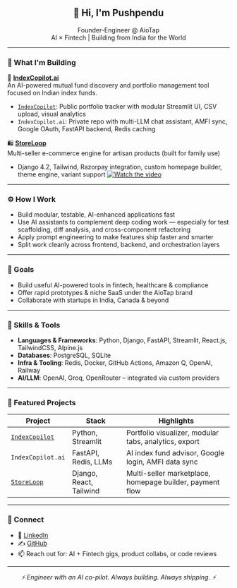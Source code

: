 <h2 align="center">👋 Hi, I'm Pushpendu</h2>
<p align="center">
  Founder-Engineer @ AioTap<br>
  AI × Fintech | Building from India for the World
</p>

---

### 🔧 What I'm Building

🚀 <strong><a href="https://github.com/ps-aiotap/IndexCopilot">IndexCopilot.ai</a></strong>  
An AI-powered mutual fund discovery and portfolio management tool focused on Indian index funds.

- [`IndexCopilot`](https://github.com/ps-aiotap/IndexCopilot): Public portfolio tracker with modular Streamlit UI, CSV upload, visual analytics
- `IndexCopilot.ai`: Private repo with multi-LLM chat assistant, AMFI sync, Google OAuth, FastAPI backend, Redis caching

🛍️ <strong><a href="https://github.com/ps-aiotap/storeloop">StoreLoop</a></strong>  
Multi-seller e-commerce engine for artisan products (built for family use)  
- Django 4.2, Tailwind, Razorpay integration, custom homepage builder, theme engine, variant support
[![Watch the video](https://cdn.loom.com/sessions/thumbnails/795ebe98fa57463880091cb22868f6e7-with-play.gif)](https://www.loom.com/share/795ebe98fa57463880091cb22868f6e7)

---

### ⚙️ How I Work

- Build modular, testable, AI-enhanced applications fast
- Use AI assistants to complement deep coding work — especially for test scaffolding, diff analysis, and cross-component refactoring
- Apply prompt engineering to make features ship faster and smarter
- Split work cleanly across frontend, backend, and orchestration layers

---

### 🎯 Goals

- Build useful AI-powered tools in fintech, healthcare & compliance
- Offer rapid prototypes & niche SaaS under the AioTap brand
- Collaborate with startups in India, Canada & beyond

---

### 🧠 Skills & Tools

- **Languages & Frameworks**: Python, Django, FastAPI, Streamlit, React.js, TailwindCSS, Alpine.js
- **Databases**: PostgreSQL, SQLite
- **Infra & Tooling**: Redis, Docker, GitHub Actions, Amazon Q, OpenAI, Railway
- **AI/LLM**: OpenAI, Groq, OpenRouter – integrated via custom providers

---

### 📌 Featured Projects

| Project | Stack | Highlights |
|--------|-------|------------|
| [`IndexCopilot`](https://github.com/ps-aiotap/IndexCopilot) | Python, Streamlit | Portfolio visualizer, modular tabs, analytics, export |
| `IndexCopilot.ai` | FastAPI, Redis, LLMs | AI index fund advisor, Google login, AMFI data sync |
| [`StoreLoop`](https://github.com/ps-aiotap/storeloop) | Django, React, Tailwind | Multi-seller marketplace, homepage builder, payment flow |

---

### 🤝 Connect

- 💼 [LinkedIn](https://www.linkedin.com/in/ps-aiotap/)
- ✍️ [GitHub](https://github.com/ps-aiotap)
- 📫 Reach out for: AI + Fintech gigs, product collabs, or code reviews

---

<p align="center"><i>⚡ Engineer with an AI co-pilot. Always building. Always shipping. ⚡</i></p>
